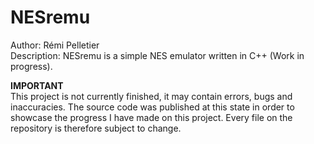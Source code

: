 # NESremu
Author: Rémi Pelletier  
Description: NESremu is a simple NES emulator written in C++ (Work in progress).   

**IMPORTANT**  
This project is not currently finished, it may contain errors, bugs and inaccuracies. The source code was published at this state in order to showcase the progress I have made on this project. Every file on the repository is therefore subject to change.
